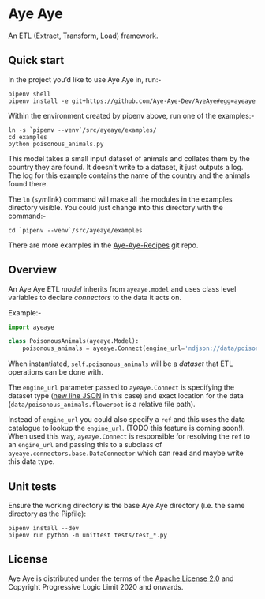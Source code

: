 # Aye Aye

An ETL (Extract, Transform, Load) framework.

## Quick start

In the project you’d like to use Aye Aye in, run:-

```shell
pipenv shell
pipenv install -e git+https://github.com/Aye-Aye-Dev/AyeAye#egg=ayeaye
```

Within the environment created by pipenv above, run one of the examples:-

```shell
ln -s `pipenv --venv`/src/ayeaye/examples/
cd examples
python poisonous_animals.py 
```

This model takes a small input dataset of animals and collates them by the country they are found. It doesn't write to a dataset, it just outputs a log. The log for this example contains the name of the country and the animals found there.

The `ln` (symlink) command will make all the modules in the examples directory visible. You could just change into this directory with the command:-

```shell
cd `pipenv --venv`/src/ayeaye/examples
```

There are more examples in the [Aye-Aye-Recipes](https://github.com/Aye-Aye-Dev/Aye-Aye-Recipes) git repo.


## Overview

An Aye Aye ETL *model* inherits from `ayeaye.model` and uses class level variables to declare *connectors* to the data it acts on.

Example:-

```python
import ayeaye

class PoisonousAnimals(ayeaye.Model):
    poisonous_animals = ayeaye.Connect(engine_url='ndjson://data/poisonous_animals.ndjson')
```

When instantiated, `self.poisonous_animals` will be a *dataset* that ETL operations can be done with.

The `engine_url` parameter passed to `ayeaye.Connect` is specifying the dataset type ([new line JSON](http://ndjson.org/) in this case) and exact location for the data (`data/poisonous_animals.flowerpot` is a relative file path).

Instead of `engine_url` you could also specify a `ref` and this uses the data catalogue to lookup the `engine_url`. (TODO this feature is coming soon!). When used this way, `ayeaye.Connect` is responsible for resolving the `ref` to an `engine_url` and passing this to a subclass of `ayeaye.connectors.base.DataConnector` which can read and maybe write this data type.


## Unit tests

Ensure the working directory is the base Aye Aye directory (i.e. the same directory as the Pipfile):
```shell
pipenv install --dev
pipenv run python -m unittest tests/test_*.py
```


## License

Aye Aye is distributed under the terms of the [Apache License 2.0](https://www.apache.org/licenses/LICENSE-2.0.html) and Copyright Progressive Logic Limit 2020 and onwards.
